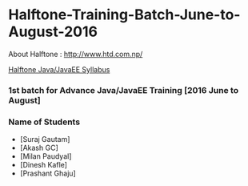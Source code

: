 # Halftone-Training-Batch-June-to-August-2016

About Halftone : http://www.htd.com.np/

[Halftone Java/JavaEE Syllabus](https://github.com/training-developerbhuwan/Halftone-Training-Batch-June-to-August-2016/blob/master/HalftonePvt.Ltd.-JavaJavaEE%20Course%20Syllabus.pdf) 

### 1st batch for Advance Java/JavaEE Training [2016 June to August]

### Name of Students

* [Suraj Gautam]
* [Akash GC]
* [Milan Paudyal]
* [Dinesh Kafle]
* [Prashant Ghaju]
	
	

